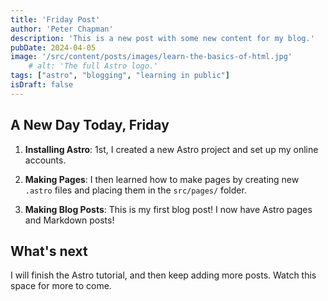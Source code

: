 ```yaml
---
title: 'Friday Post'
author: 'Peter Chapman'
description: 'This is a new post with some new content for my blog.'
pubDate: 2024-04-05
image: '/src/content/posts/images/learn-the-basics-of-html.jpg'
    # alt: 'The full Astro logo.'
tags: ["astro", "blogging", "learning in public"]
isDraft: false
---
```

## A New Day Today, Friday

1. **Installing Astro**: 1st, I created a new Astro project and set up my online accounts.

2. **Making Pages**: I then learned how to make pages by creating new `.astro` files and placing them in the `src/pages/` folder.

3. **Making Blog Posts**: This is my first blog post! I now have Astro pages and Markdown posts!

## What's next

I will finish the Astro tutorial, and then keep adding more posts. Watch this space for more to come.